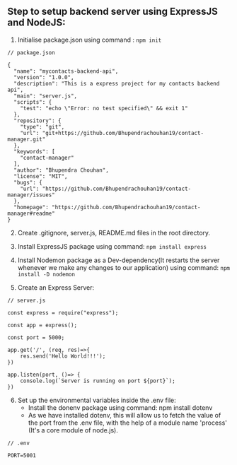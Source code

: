 ## Step to setup backend server using ExpressJS and NodeJS:
1. Initialise package.json using command : ```npm init```

```
// package.json

{
  "name": "mycontacts-backend-api",
  "version": "1.0.0",
  "description": "This is a express project for my contacts backend api",
  "main": "server.js",
  "scripts": {
    "test": "echo \"Error: no test specified\" && exit 1"
  },
  "repository": {
    "type": "git",
    "url": "git+https://github.com/Bhupendrachouhan19/contact-manager.git"
  },
  "keywords": [
    "contact-manager"
  ],
  "author": "Bhupendra Chouhan",
  "license": "MIT",
  "bugs": {
    "url": "https://github.com/Bhupendrachouhan19/contact-manager/issues"
  },
  "homepage": "https://github.com/Bhupendrachouhan19/contact-manager#readme"
}
```

2. Create .gitignore, server.js, README.md files in the root directory.

3. Install ExpressJS package using command: ```npm install express```

4. Install Nodemon package as a Dev-dependency(It restarts the server whenever we make any changes to our application) using command: ```npm install -D nodemon```

5. Create an Express Server:

```
// server.js

const express = require("express");

const app = express();

const port = 5000;

app.get('/', (req, res)=>{
    res.send('Hello World!!!');
})

app.listen(port, ()=> {
    console.log(`Server is running on port ${port}`);
})
```

6. Set up the environmental variables inside the .env file:
    - Install the donenv package using command:  npm install dotenv
    - As we have installed dotenv, this will allow us to fetch the value of the port from the .env file, with the help of a module name 'process' (It's a core module of node.js).


```
// .env

PORT=5001
```

